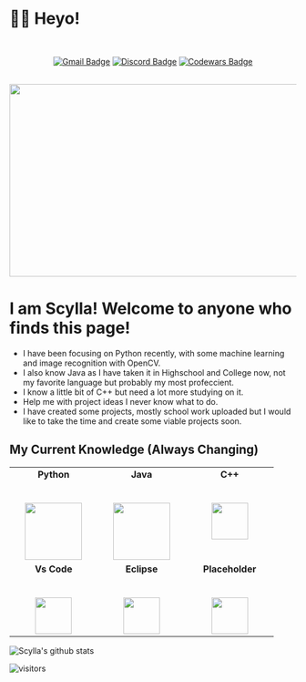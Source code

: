 # 👋🏻 Heyo!
<div align="center">
	<br>
  
[![Gmail Badge](https://img.shields.io/badge/-scyllainbox@gmail.com-c14438?style=flat-square&logo=Gmail&logoColor=white&link=mailto:scyllainbox@gmail.com)](mailto:scyllainbox@gmail.com) [![Discord Badge](https://img.shields.io/badge/Discord-🎄%20Scylla%20🎄%230258-blue)](https://discord.com/users/🎄%20Scylla%20🎄#0258) [![Codewars Badge](https://www.codewars.com/users/ScyllaCode/badges/micro)](https://www.codewars.com/users/ScyllaCode)
 </div>
  <div align="center">
	<br>
	<img src="https://64.media.tumblr.com/b748b9e75ded478ebdab999621cee6b5/f9ded55bf6b7f505-e8/s640x960/7eef491b7a15903d6cb26cb83c81d45b80682f14.gifv" width="600" height="338">
</div>

# I am Scylla! Welcome to anyone who finds this page!

-  I have been focusing on Python recently, with some machine learning and image recognition with OpenCV.
-  I also know Java as I have taken it in Highschool and College now, not my favorite language but probably my most profeccient.
-  I know a little bit of C++ but need a lot more studying on it.
-  Help me with project ideas I never know what to do.
-  I have created some projects, mostly school work uploaded but I would like to take the time and create some viable projects soon.

## My Current Knowledge (Always Changing)

<table>
  <tbody>
    <tr valign="top">
      <td width="25%" align="center">
	      <span><strong>Python</strong></span><br><br><br>
        <img height="100px" src="https://upload.wikimedia.org/wikipedia/commons/thumb/c/c3/Python-logo-notext.svg/1200px-Python-logo-notext.svg.png">
      </td>
      <td width="25%" align="center">
        <span><strong>Java</strong></span><br><br><br>
        <img height="100px" src="https://upload.wikimedia.org/wikipedia/en/thumb/3/30/Java_programming_language_logo.svg/1200px-Java_programming_language_logo.svg.png">
      </td>
      <td width="25%" align="center">
        <span><strong>C++</strong></span><br><br><br>
        <img height="64px" src="https://cdn.svgporn.com/logos/c-plusplus.svg">
      </td>
     </tr>
     <tr valign="top">
        <td width="25%" align="center">
          <span><strong>Vs Code</strong></span><br><br><br>
          <img height="64px" src="https://cdn.svgporn.com/logos/visual-studio-code.svg">
      </td>
        <td width="25%" align="center">
          <span><strong>Eclipse</strong></span><br><br><br>
          <img height="64px" src="https://cdn.svgporn.com/logos/eclipse-icon.svg">
      </td>
        <td width="25%" align="center">
          <span><strong>Placeholder</strong></span><br><br><br>
          <img height="64px" src="https://cdn.svgporn.com/logos/android-icon.svg">
      </td>
  </tbody>
</table>

![Scylla's github stats](https://github-readme-stats.vercel.app/api/?username=scyllagit&show_icons=true&title_color=fff&icon_color=79ff97&text_color=9f9f9f&bg_color=151515)
<br>

![visitors](https://visitor-badge.glitch.me/badge?page_id=scyllagit.scyllagit)

